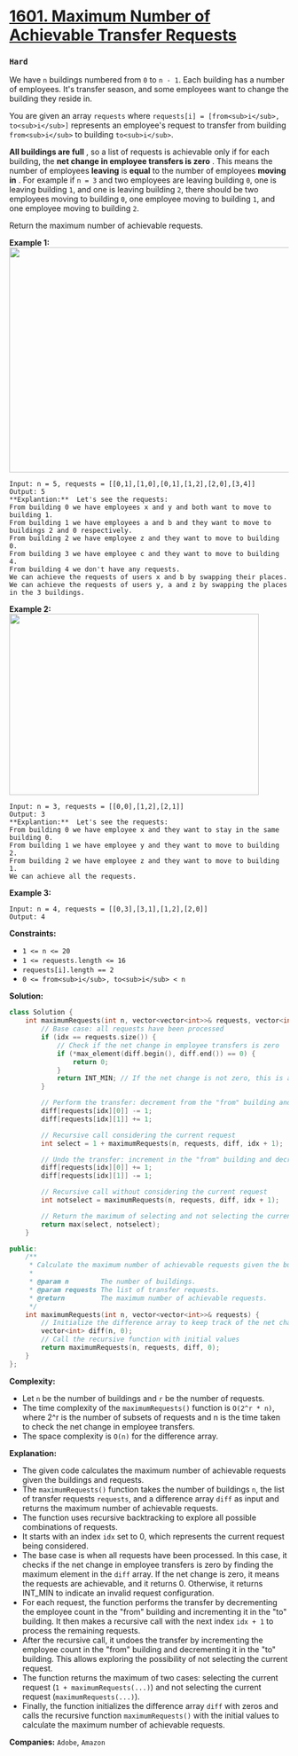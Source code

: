 # [1601. Maximum Number of Achievable Transfer Requests](https://leetcode.com/problems/maximum-number-of-achievable-transfer-requests/description/)
### `Hard`

We have `n` buildings numbered from `0` to `n - 1`. Each building has a number of employees. It's transfer season, and some employees want to change the building they reside in.

You are given an array `requests` where `requests[i] = [from<sub>i</sub>, to<sub>i</sub>]` represents an employee's request to transfer from building `from<sub>i</sub>` to building `to<sub>i</sub>`.

**All buildings are full** , so a list of requests is achievable only if for each building, the **net change in employee transfers is zero** . This means the number of employees **leaving**  is **equal**  to the number of employees **moving in** . For example if `n = 3` and two employees are leaving building `0`, one is leaving building `1`, and one is leaving building `2`, there should be two employees moving to building `0`, one employee moving to building `1`, and one employee moving to building `2`.

Return the maximum number of achievable requests.

**Example 1:** 
<img alt="" src="https://assets.leetcode.com/uploads/2020/09/10/move1.jpg" style="width: 600px; height: 406px;">

```
Input: n = 5, requests = [[0,1],[1,0],[0,1],[1,2],[2,0],[3,4]]
Output: 5
**Explantion:**  Let's see the requests:
From building 0 we have employees x and y and both want to move to building 1.
From building 1 we have employees a and b and they want to move to buildings 2 and 0 respectively.
From building 2 we have employee z and they want to move to building 0.
From building 3 we have employee c and they want to move to building 4.
From building 4 we don't have any requests.
We can achieve the requests of users x and b by swapping their places.
We can achieve the requests of users y, a and z by swapping the places in the 3 buildings.
```

**Example 2:** 
<img alt="" src="https://assets.leetcode.com/uploads/2020/09/10/move2.jpg" style="width: 450px; height: 327px;">

```
Input: n = 3, requests = [[0,0],[1,2],[2,1]]
Output: 3
**Explantion:**  Let's see the requests:
From building 0 we have employee x and they want to stay in the same building 0.
From building 1 we have employee y and they want to move to building 2.
From building 2 we have employee z and they want to move to building 1.
We can achieve all the requests. 
```

**Example 3:** 

```
Input: n = 4, requests = [[0,3],[3,1],[1,2],[2,0]]
Output: 4
```

**Constraints:** 

- `1 <= n <= 20`
- `1 <= requests.length <= 16`
- `requests[i].length == 2`
- `0 <= from<sub>i</sub>, to<sub>i</sub> < n`

**Solution:**

```CPP
class Solution {
    int maximumRequests(int n, vector<vector<int>>& requests, vector<int>& diff, int idx = 0) {
        // Base case: all requests have been processed
        if (idx == requests.size()) {
            // Check if the net change in employee transfers is zero
            if (*max_element(diff.begin(), diff.end()) == 0) {
                return 0;
            }
            return INT_MIN; // If the net change is not zero, this is an invalid request configuration
        }

        // Perform the transfer: decrement from the "from" building and increment in the "to" building
        diff[requests[idx][0]] -= 1;
        diff[requests[idx][1]] += 1;

        // Recursive call considering the current request
        int select = 1 + maximumRequests(n, requests, diff, idx + 1);

        // Undo the transfer: increment in the "from" building and decrement in the "to" building
        diff[requests[idx][0]] += 1;
        diff[requests[idx][1]] -= 1;

        // Recursive call without considering the current request
        int notselect = maximumRequests(n, requests, diff, idx + 1);

        // Return the maximum of selecting and not selecting the current request
        return max(select, notselect);
    }

public:
    /**
     * Calculate the maximum number of achievable requests given the buildings and requests.
     *
     * @param n        The number of buildings.
     * @param requests The list of transfer requests.
     * @return         The maximum number of achievable requests.
     */
    int maximumRequests(int n, vector<vector<int>>& requests) {
        // Initialize the difference array to keep track of the net change in employee transfers
        vector<int> diff(n, 0);
        // Call the recursive function with initial values
        return maximumRequests(n, requests, diff, 0);
    }
};
```

**Complexity:**
- Let `n` be the number of buildings and `r` be the number of requests.
- The time complexity of the `maximumRequests()` function is `O(2^r * n)`, where 2^r is the number of subsets of requests and n is the time taken to check the net change in employee transfers.
- The space complexity is `O(n)` for the difference array.

**Explanation:**
- The given code calculates the maximum number of achievable requests given the buildings and requests.
- The `maximumRequests()` function takes the number of buildings `n`, the list of transfer requests `requests`, and a difference array `diff` as input and returns the maximum number of achievable requests.
- The function uses recursive backtracking to explore all possible combinations of requests.
- It starts with an index `idx` set to 0, which represents the current request being considered.
- The base case is when all requests have been processed. In this case, it checks if the net change in employee transfers is zero by finding the maximum element in the `diff` array. If the net change is zero, it means the requests are achievable, and it returns 0. Otherwise, it returns INT_MIN to indicate an invalid request configuration.
- For each request, the function performs the transfer by decrementing the employee count in the "from" building and incrementing it in the "to" building. It then makes a recursive call with the next index `idx + 1` to process the remaining requests.
- After the recursive call, it undoes the transfer by incrementing the employee count in the "from" building and decrementing it in the "to" building. This allows exploring the possibility of not selecting the current request.
- The function returns the maximum of two cases: selecting the current request (`1 + maximumRequests(...)`) and not selecting the current request (`maximumRequests(...)`).
- Finally, the function initializes the difference array `diff` with zeros and calls the recursive function `maximumRequests()` with the initial values to calculate the maximum number of achievable requests.

**Companies:** `Adobe`, `Amazon`